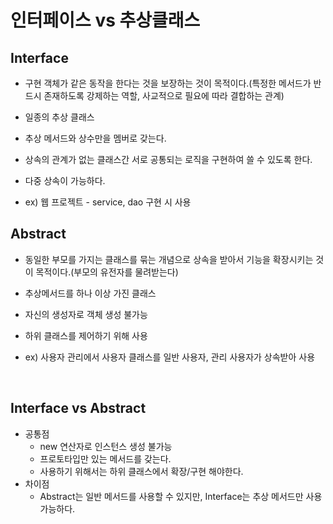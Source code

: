 # 인터페이스 vs 추상클래스

## Interface

- 구현 객체가 같은 동작을 한다는 것을 보장하는 것이 목적이다.(특정한 메서드가 반드시 존재하도록 강제하는 역할, 사교적으로 필요에 따라 결합하는 관계)

- 일종의 추상 클래스 
- 추상 메서드와 상수만을 멤버로 갖는다.
- 상속의 관계가 없는 클래스간 서로 공통되는 로직을 구현하여 쓸 수 있도록 한다.
- 다중 상속이 가능하다.
- ex) 웹 프로젝트 - service, dao 구현 시 사용

## Abstract

- 동일한 부모를 가지는 클래스를 묶는 개념으로 상속을 받아서 기능을 확장시키는 것이 목적이다.(부모의 유전자를 물려받는다)

- 추상메서드를 하나 이상 가진 클래스
- 자신의 생성자로 객체 생성 불가능
- 하위 클래스를 제어하기 위해 사용
- ex) 사용자 관리에서 사용자 클래스를 일반 사용자, 관리 사용자가 상속받아 사용

<br />

## Interface vs Abstract

- 공통점
  - new 연산자로 인스턴스 생성 불가능
  - 프로토타입만 있는 메서드를 갖는다.
  - 사용하기 위해서는 하위 클래스에서 확장/구현 해야한다.
- 차이점
  - Abstract는 일반 메서드를 사용할 수 있지만, Interface는 추상 메서드만 사용 가능하다.